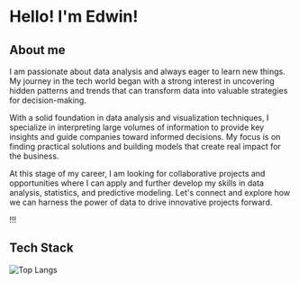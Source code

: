 # Hello!  I'm Edwin! 


## About me
I am passionate about data analysis and always eager to learn new things. My journey in the tech world began with a strong interest in uncovering hidden patterns and trends that can transform data into valuable strategies for decision-making.

With a solid foundation in data analysis and visualization techniques, I specialize in interpreting large volumes of information to provide key insights and guide companies toward informed decisions. My focus is on finding practical solutions and building models that create real impact for the business.

At this stage of my career, I am looking for collaborative projects and opportunities where I can apply and further develop my skills in data analysis, statistics, and predictive modeling. Let's connect and explore how we can harness the power of data to drive innovative projects forward.

!!!

## Tech Stack


![Top Langs](https://github-readme-stats.vercel.app/api/top-langs/?username=SoyEdwinCabrera&hide_progress=true&layout=compact&theme=dark)
